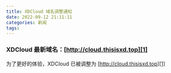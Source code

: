 ```yaml
---
title: XDCloud 域名调整通知
date: 2022-09-12 21:11:11
categories: 新闻
tags:
---
```


### XDCloud 最新域名：[http://cloud.thisisxd.top][1]

为了更好的体验，XDCloud 已被调整为 [http://cloud.thisisxd.top][1]



  [1]: http://cloud.thisisxd.top
